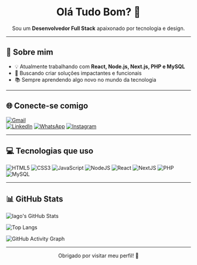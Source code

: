 <h1 align="center"> Olá Tudo Bom? 👋</h1>

<p align="center">
  Sou um <b>Desenvolvedor Full Stack</b> apaixonado por tecnologia e design.<br>
</p>

---

## 🚀 Sobre mim

- 💡 Atualmente trabalhando com **React, Node.js, Next.js, PHP e MySQL**
- 🎯 Buscando criar soluções impactantes e funcionais
- 📚 Sempre aprendendo algo novo no mundo da tecnologia

---

## 🌐 Conecte-se comigo

[![Gmail](https://img.shields.io/badge/Gmail-D14836?style=for-the-badge&logo=gmail&logoColor=white)](mailto:iago.silva6969@gmail.com)  
[![LinkedIn](https://img.shields.io/badge/LinkedIn-0A66C2?style=for-the-badge&logo=linkedin&logoColor=white)](https://www.linkedin.com/in/iago-bruno-aa1630355/)
[![WhatsApp](https://img.shields.io/badge/WhatsApp-25D366?style=for-the-badge&logo=whatsapp&logoColor=white)](https://wa.me/5584986397297)
[![Instagram](https://img.shields.io/badge/Instagram-E4405F?style=for-the-badge&logo=instagram&logoColor=white)](https://www.instagram.com/iagobrunodev/)

---

## 💻 Tecnologias que uso

![HTML5](https://img.shields.io/badge/HTML5-E34F26?style=for-the-badge&logo=html5&logoColor=white)
![CSS3](https://img.shields.io/badge/CSS3-1572B6?style=for-the-badge&logo=css3&logoColor=white)
![JavaScript](https://img.shields.io/badge/JavaScript-F7DF1E?style=for-the-badge&logo=javascript&logoColor=black)
![NodeJS](https://img.shields.io/badge/Node.js-339933?style=for-the-badge&logo=nodedotjs&logoColor=white)
![React](https://img.shields.io/badge/React-20232A?style=for-the-badge&logo=react&logoColor=61DAFB)
![NextJS](https://img.shields.io/badge/Next.js-000000?style=for-the-badge&logo=nextdotjs&logoColor=white)
![PHP](https://img.shields.io/badge/PHP-777BB4?style=for-the-badge&logo=php&logoColor=white)
![MySQL](https://img.shields.io/badge/MySQL-005C84?style=for-the-badge&logo=mysql&logoColor=white)

---

## 📊 GitHub Stats

![Iago's GitHub Stats](https://github-readme-stats.vercel.app/api?username=iago193&show_icons=true&theme=radical)

![Top Langs](https://github-readme-stats.vercel.app/api/top-langs/?username=iago193&layout=compact&theme=radical)

![GitHub Activity Graph](https://github-readme-activity-graph.vercel.app/graph?username=iago193&theme=radical)

---

<p align="center">
  Obrigado por visitar meu perfil! 🚀  
</p>

